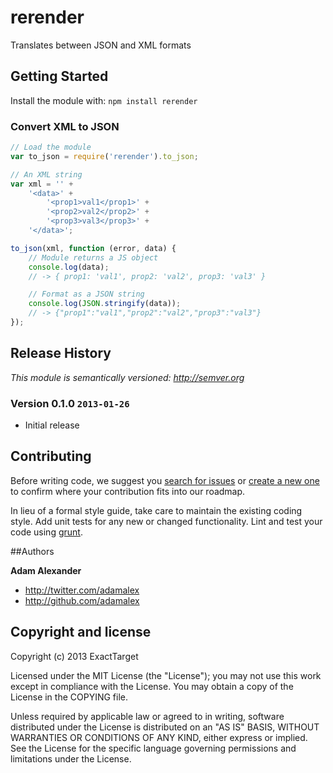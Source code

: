 # rerender

Translates between JSON and XML formats

## Getting Started
Install the module with: `npm install rerender`

### Convert XML to JSON

```javascript
// Load the module
var to_json = require('rerender').to_json;

// An XML string
var xml = '' +
	'<data>' +
		'<prop1>val1</prop1>' +
		'<prop2>val2</prop2>' +
		'<prop3>val3</prop3>' +
	'</data>';

to_json(xml, function (error, data) {
	// Module returns a JS object
	console.log(data);
	// -> { prop1: 'val1', prop2: 'val2', prop3: 'val3' }

	// Format as a JSON string
	console.log(JSON.stringify(data));
	// -> {"prop1":"val1","prop2":"val2","prop3":"val3"}
});
```
## Release History

_This module is semantically versioned: <http://semver.org>_

### Version 0.1.0 `2013-01-26`

* Initial release

## Contributing
Before writing code, we suggest you [search for issues](https://github.com/ExactTarget/node-rerender/issues?state=open)
or [create a new one](https://github.com/ExactTarget/node-rerender/issues/new) to confirm where your contribution fits into
our roadmap.

In lieu of a formal style guide, take care to maintain the existing coding style. Add unit tests for any new or changed functionality.
Lint and test your code using [grunt](https://github.com/cowboy/grunt).

##Authors

**Adam Alexander**

+ http://twitter.com/adamalex
+ http://github.com/adamalex

## Copyright and license

Copyright (c) 2013 ExactTarget

Licensed under the MIT License (the "License");
you may not use this work except in compliance with the License.
You may obtain a copy of the License in the COPYING file.

Unless required by applicable law or agreed to in writing, software
distributed under the License is distributed on an "AS IS" BASIS,
WITHOUT WARRANTIES OR CONDITIONS OF ANY KIND, either express or implied.
See the License for the specific language governing permissions and
limitations under the License.
